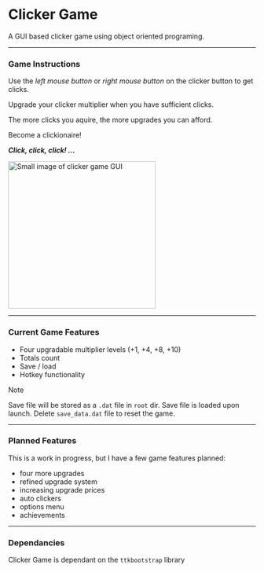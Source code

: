 # **Clicker Game**

A GUI based clicker game using object oriented programing.

___
### Game Instructions

Use the _left mouse button_ or _right mouse button_ on the clicker button to get clicks.

Upgrade your clicker multiplier when you have sufficient clicks.

The more clicks you aquire, the more upgrades you can afford.

Become a clickionaire!

_**Click, click, click! ...**_

<img width="300" alt="Small image of clicker game GUI" src="https://github.com/oivalian/Clicker-Game/assets/109859213/2ee52c7c-5b5f-478c-822a-1934c6d32f08">

___
### Current Game Features

- Four upgradable multiplier levels (+1, +4, +8, +10)
- Totals count
- Save / load
- Hotkey functionality

>[!NOTE]
> Save file will be stored as a ```.dat``` file in ```root``` dir. Save file is loaded upon launch. Delete ```save_data.dat``` file to reset the game.
___
### Planned Features

This is a work in progress, but I have a few game features planned:

- four more upgrades
- refined upgrade system
- increasing upgrade prices
- auto clickers
- options menu
- achievements
___

### Dependancies

Clicker Game is dependant on the ```ttkbootstrap``` library
   
